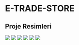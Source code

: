 # E-TRADE-STORE
## Proje Resimleri
<img src="/Image/Ekran Görüntüsü (245).png">
<img src="/Image/Ekran Görüntüsü (247).png">
<img src="/Image/Ekran Görüntüsü (248).png">
<img src="/Image/Ekran Görüntüsü (249).png">
<img src="/Image/Ekran Görüntüsü (250).png">
<img src="/Image/Ekran Görüntüsü (251).png">